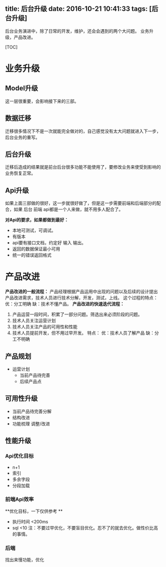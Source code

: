 title: 后台升级
date: 2016-10-21 10:41:33
tags: [后台升级]
---

 后台业务演进中，除了日常的开发，维护，还会会遇到的两个大问题。
业务升级，产品改进。
<!--more-->
[TOC]
# 业务升级
## Model升级
这一层很重要，会影响接下来的三部。
## 数据迁移
迁移很多情况下不是一次就能完全做对的，自己感觉没有太大问题就进入下一步，后台业务的重写。
## 后台升级
迁移后造成的结果就是前台后台很多功能不能使用了，要修改业务来使受到影响的业务恢复正常。
## Api升级
如果上面三部做的很好，这一步就很好做了，但是这一步需要前端和后端部分的配合，如果 后台 前端 api都是一个人来做，就不用多人配合了。

**对Api的要求，如果都做到最好：**
- 本地可测试，可调试。
- 有版本
-  api要有接口文档，约定好 输入 输出。
- 返回的数据保证最小可用
- 统一的错误返回格式

# 产品改进
**产品改进的一般流程：**
产品经理根据产品运用中出现的问题以及后续的设计提出产品改进需求，技术人员进行技术分解，开发，测试，上线。
这个过程的特点：
优：分工明确
缺：技术不懂产品。
**产品改进的快速迭代流程：**
1. 产品运营一段时间，积累了一部分问题。筛选出来必须阶段的问题。
2. 技术人员关注运营计划
3. 技术人员关注产品的可用性和性能
4. 技术人员提前开发，但不用过早开发。
特点：
优：技术人员了解产品
缺：分工不明确

## 产品规划
- 运营计划
    - 当前产品待完善
    - 后续产品点
## 可用性升级
- 当前产品待完善分解
- 结构改进
- 功能梳理 调整/改进
## 性能升级
### Api优化目标
- n+1
- 索引
- 多余字段
- 分段加载

### 前端Api效率
**优化目标，一下仅供参考 **
- 执行时间 <200ms
- sql <10
注：不要过早优化，不要盲目优化。忍不了的就去优化。做性价比高的事情。
### 后端
找出来慢功能，优化